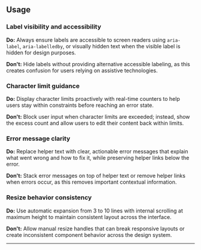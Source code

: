 ## Usage

### Label visibility and accessibility
**Do:** Always ensure labels are accessible to screen readers using `aria-label`, `aria-labelledby`, or visually hidden text when the visible label is hidden for design purposes.

**Don't:** Hide labels without providing alternative accessible labeling, as this creates confusion for users relying on assistive technologies.

### Character limit guidance
**Do:** Display character limits proactively with real-time counters to help users stay within constraints before reaching an error state.

**Don't:** Block user input when character limits are exceeded; instead, show the excess count and allow users to edit their content back within limits.

### Error message clarity
**Do:** Replace helper text with clear, actionable error messages that explain what went wrong and how to fix it, while preserving helper links below the error.

**Don't:** Stack error messages on top of helper text or remove helper links when errors occur, as this removes important contextual information.

### Resize behavior consistency
**Do:** Use automatic expansion from 3 to 10 lines with internal scrolling at maximum height to maintain consistent layout across the interface.

**Don't:** Allow manual resize handles that can break responsive layouts or create inconsistent component behavior across the design system.

---